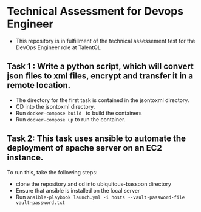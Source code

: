 # Technical Assessment for Devops Engineer
* This repository is in fulfillment of the technical assessement test for the DevOps Engineer role at TalentQL
## Task 1 : Write a python script, which will convert json files to xml files, encrypt and transfer it in a remote location.
* The directory for the first task is contained in the jsontoxml directory.
* CD into the jsontoxml directory.
* Run ```docker-compose build ``` to build the containers
* Run ```docker-compose up``` to run the container.

## Task 2: This task uses ansible to automate the deployment of apache server on an EC2 instance.

To run this, take the following steps:
* clone the repository and cd into ubiquitous-bassoon directory 
* Ensure that ansible is installed on the local server 
* Run ```ansible-playbook launch.yml -i hosts --vault-password-file vault-password.txt```